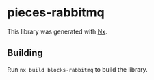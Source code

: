 # pieces-rabbitmq

This library was generated with [Nx](https://nx.dev).

## Building

Run `nx build blocks-rabbitmq` to build the library.
